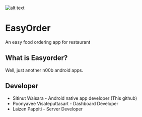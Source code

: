 ![alt text](https://raw.githubusercontent.com/maxmacstn/EasyOrder/master/app/src/main/res/mipmap-xhdpi/ic_launcher_easyicon.png?token=AS27iTn52dwC7Ng4RjdRnMpPu5gfygThks5aDQj4wA%3D%3D)



# EasyOrder
An easy food ordering app for restaurant

## What is Easyorder?
Well, just another n00b android apps.

## Developer
- Sitinut Waisara - Android native app developer (This github)
- Poonyavee Visateputtasart - Dashboard Developer
- Laizen Pappiti - Server Developer
